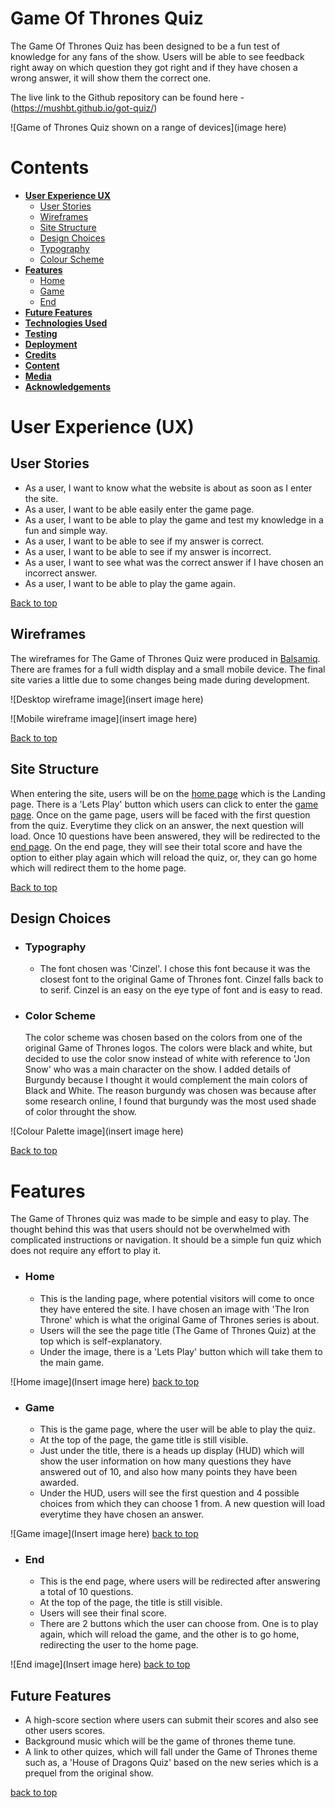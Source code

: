 # Game Of Thrones Quiz

The Game Of Thrones Quiz has been designed to be a fun test of knowledge for any fans of the show. Users will be able to see feedback right away on which question they got right and if they have chosen a wrong answer, it will show them the correct one.

The live link to the Github repository can be found here - (https://mushbt.github.io/got-quiz/)

![Game of Thrones Quiz shown on a range of devices](image here)

# Contents

* [**User Experience UX**](<#user-experience-ux>)
    * [User Stories](<#user-stories>)
    * [Wireframes](<#wireframes>)
    * [Site Structure](<#site-structure>)
    * [Design Choices](<#design-choices>)
    * [Typography](<#typography>)
    * [Colour Scheme](<#colour-scheme>)
* [**Features**](<#features>)
    * [Home](<#home-page>)
    * [Game](<#Game>)
    * [End](<#End>)
* [**Future Features**](<#future-features>)
* [**Technologies Used**](<#technologies-used>)
* [**Testing**](<#testing>)
* [**Deployment**](<#deployment>)
* [**Credits**](<#credits>)
* [**Content**](<#content>)
* [**Media**](<#media>)
* [**Acknowledgements**](<#acknowledgements>)

# User Experience (UX)

## User Stories

* As a user, I want to know what the website is about as soon as I enter the site.
* As a user, I want to be able easily enter the game page.
* As a user, I want to be able to play the game and test my knowledge in a fun and simple way.
* As a user, I want to be able to see if my answer is correct.
* As a user, I want to be able to see if my answer is incorrect.
* As a user, I want to see what was the correct answer if I have chosen an incorrect answer.
* As a user, I want to be able to play the game again.


[Back to top](<#Contents>)

## Wireframes

The wireframes for The Game of Thrones Quiz were produced in [Balsamiq](https://balsamiq.com). There are frames for a full width display and a small mobile device. The final site varies a little due to some changes being made during development.

![Desktop wireframe image](insert image here)

![Mobile wireframe image](insert image here)

[Back to top](<#Contents>)

## Site Structure

When entering the site, users will be on the [home page](index.html) which is the Landing page. There is a 'Lets Play' button which users can click to enter the [game page](game.html). Once on the game page, users will be faced with the first question from the quiz. Everytime they click on an answer, the next question will load. Once 10 questions have been answered, they will be redirected to the [end page](end.html). On the end page, they will see their total score and have the option to either play again which will reload the quiz, or, they can go home which will redirect them to the home page.

[Back to top](<#Contents>)

## Design Choices

* ### Typography
    * The font chosen was 'Cinzel'. I chose this font because it was the closest font to the original Game of Thrones font. Cinzel falls back to to serif.
    Cinzel is an easy on the eye type of font and is easy to read.

* ### Color Scheme
     The color scheme was chosen based on the colors from one of the original Game of Thrones logos. The colors were black and white, but decided to use the color snow instead of white with reference to 'Jon Snow' who was a main character on the show. I added details of Burgundy because I thought it would complement the main colors of Black and White. The reason burgundy was chosen was because after some research online, I found that burgundy was the most used shade of color throught the show.

![Colour Palette image](insert image here)     
     
[Back to top](<#contents>)

# Features

The Game of Thrones quiz was made to be simple and easy to play. The thought behind this was that users should not be overwhelmed with complicated instructions or navigation. It should be a simple fun quiz which does not require any effort to play it.

* ### Home

    * This is the landing page, where potential visitors will come to once they have entered the site. I have chosen an image with 'The Iron Throne' which is what the original Game of Thrones series is about.
    * Users will the see the page title (The Game of Thrones Quiz) at the top which is self-explanatory.
    * Under the image, there is a 'Lets Play' button which will take them to the main game.

![Home image](Insert image here)
[back to top](<#contents>) 

* ### Game

    * This is the game page, where the user will be able to play the quiz.
    * At the top of the page, the game title is still visible.
    * Just under the title, there is a heads up display (HUD) which will show the user information on how many questions they have answered out of 10, and also how many points they have been awarded.
    * Under the HUD, users will see the first question and 4 possible choices from which they can choose 1 from. A new question will load everytime they have chosen an answer.

![Game image](Insert image here)
[back to top](<#contents>)

* ### End

    * This is the end page, where users will be redirected after answering a total of 10 questions.
    * At the top of the page, the title is still visible.
    * Users will see their final score.
    * There are 2 buttons which the user can choose from. One is to play again, which will reload the game, and the other is to go home, redirecting the user to the home page.

![End image](Insert image here)
[back to top](<#contents>)

## Future Features 

* A high-score section where users can submit their scores and also see other users scores.
* Background music which will be the game of thrones theme tune.
* A link to other quizes, which will fall under the Game of Thrones theme such as, a 'House of Dragons Quiz' based on the new series which is a prequel from the original show.

[back to top](<#contents>)